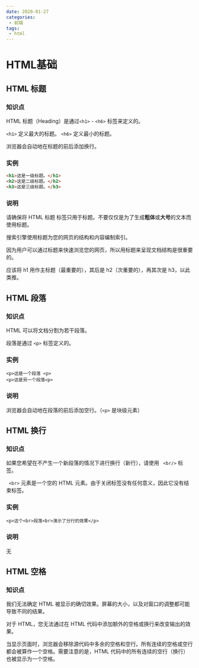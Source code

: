 ```yaml
---
date: 2020-01-27
categories: 
 - 前端
tags: 
 - html
---
```

# HTML基础

## HTML 标题

### 知识点

HTML 标题（Heading）是通过`<h1>` - `<h6>` 标签来定义的。

`<h1>` 定义最大的标题。 `<h6>` 定义最小的标题。

浏览器会自动地在标题的前后添加换行。

### 实例

```html
<h1>这是一级标题。</h1>
<h2>这是二级标题。</h2>
<h3>这是三级标题。</h3>
```

### 说明

请确保将 HTML 标题 标签只用于标题。不要仅仅是为了生成**粗体**或**大号**的文本而使用标题。

搜索引擎使用标题为您的网页的结构和内容编制索引。

因为用户可以通过标题来快速浏览您的网页，所以用标题来呈现文档结构是很重要的。

应该将 h1 用作主标题（最重要的），其后是 h2（次重要的），再其次是 h3，以此类推。



## HTML 段落

### 知识点

HTML 可以将文档分割为若干段落。

段落是通过 `<p>` 标签定义的。

### 实例

```
<p>这是一个段落 <p>
<p>这是另一个段落<p>
```

### 说明

浏览器会自动地在段落的前后添加空行。（`<p>` 是块级元素）



## HTML 换行

### 知识点

如果您希望在不产生一个新段落的情况下进行换行（新行），请使用 ` <br/>` 标签。

` <br>` 元素是一个空的 HTML 元素。由于关闭标签没有任何意义，因此它没有结束标签。

### 实例

```
<p>这个<br>段落<br>演示了分行的效果</p>
```

### 说明

无



## HTML 空格

### 知识点

我们无法确定 HTML 被显示的确切效果。屏幕的大小，以及对窗口的调整都可能导致不同的结果。

对于 HTML，您无法通过在 HTML 代码中添加额外的空格或换行来改变输出的效果。

当显示页面时，浏览器会移除源代码中多余的空格和空行。所有连续的空格或空行都会被算作一个空格。需要注意的是，HTML 代码中的所有连续的空行（换行）也被显示为一个空格。
